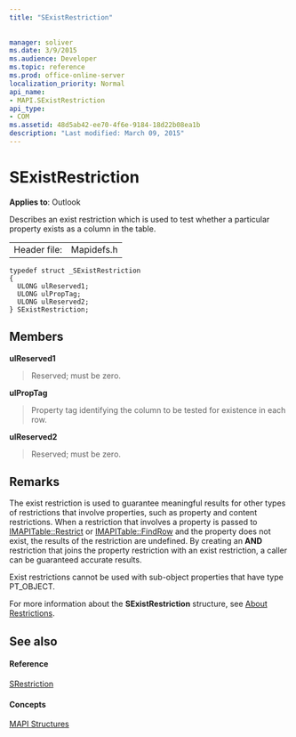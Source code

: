 ```yaml
---
title: "SExistRestriction"
 
 
manager: soliver
ms.date: 3/9/2015
ms.audience: Developer
ms.topic: reference
ms.prod: office-online-server
localization_priority: Normal
api_name:
- MAPI.SExistRestriction
api_type:
- COM
ms.assetid: 48d5ab42-ee70-4f6e-9184-18d22b08ea1b
description: "Last modified: March 09, 2015"
---
```


# SExistRestriction

  
  
**Applies to**: Outlook 
  
Describes an exist restriction which is used to test whether a particular property exists as a column in the table. 
  
|||
|:-----|:-----|
|Header file:  <br/> |Mapidefs.h  <br/> |
   
```
typedef struct _SExistRestriction
{
  ULONG ulReserved1;
  ULONG ulPropTag;
  ULONG ulReserved2;
} SExistRestriction;

```

## Members

 **ulReserved1**
  
> Reserved; must be zero. 
    
 **ulPropTag**
  
> Property tag identifying the column to be tested for existence in each row.
    
 **ulReserved2**
  
> Reserved; must be zero.
    
## Remarks

The exist restriction is used to guarantee meaningful results for other types of restrictions that involve properties, such as property and content restrictions. When a restriction that involves a property is passed to [IMAPITable::Restrict](imapitable-restrict.md) or [IMAPITable::FindRow](imapitable-findrow.md) and the property does not exist, the results of the restriction are undefined. By creating an **AND** restriction that joins the property restriction with an exist restriction, a caller can be guaranteed accurate results. 
  
Exist restrictions cannot be used with sub-object properties that have type PT_OBJECT. 
  
For more information about the **SExistRestriction** structure, see [About Restrictions](about-restrictions.md). 
  
## See also

#### Reference

[SRestriction](srestriction.md)
#### Concepts

[MAPI Structures](mapi-structures.md)

